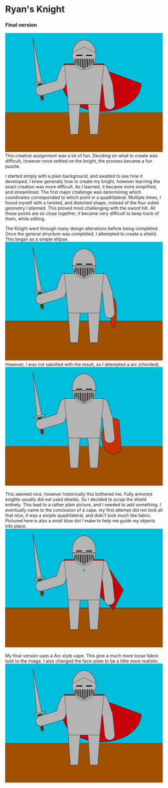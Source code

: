 # Ryan's Knight
### Final version

![Final Knight](IMGs/Knight_Final2.png)
This creative assignment was a lot of fun. Deciding on what to create was difficult, however once settled on the knight, the process became a fun puzzle.

I started simply with a plain background, and awaited to see how it developed. I knew generally how to create my knight, however learning the exact creation was more difficult. As I learned, it became more simplified, and streamlined. The first major challenge was determining which coordinates corresponded to which point in a quadrilateral. Multiple times, I found myself with a twisted, and distorted shape, instead of the four sided geometry I planned. This proved most challenging with the sword hilt. All those points are so close together, it became very difficult to keep track of them, while editing.

The Knight went through many design alterations before being completed. Once the general structure was completed, I attempted to create a shield. This began as a simple ellipse.
![Original Shield](IMGs/Knight_Shield1.png)
However, I was not satisfied with the result, so I attempted a arc (chorded).
![Arc Shield](IMGs/Knight_Shield.png)

This seemed nice, however historically this bothered me. Fully armored knights usually did not used shields. So I decided to scrap the shield entirely. This lead to a rather plain picture, and I needed to add something. I eventually came to the conclusion of a cape. my first attempt did not look all that nice, it was a simple quadrilateral, and didn't look much like fabric.
Pictured here is also a small blue dot I make to help me guide my objects into place.
![Cape 1st attempt](IMGs/Knight_Cape1.png)

My final version uses a Arc style cape. This give a much more loose fabric look to the image. I also changed the face-plate to be a little more realistic.
![Knight Final](IMGs/Knight_Final2.png)
